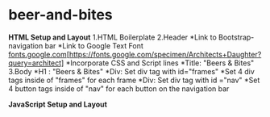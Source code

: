 # beer-and-bites

__HTML Setup and Layout__
1.HTML Boilerplate
2.Header
    *Link to Bootstrap- navigation bar
    *Link to Google Text Font [fonts.google.com](https://fonts.google.com/specimen/Montserrat+Subrayada?query=monts)[https://fonts.google.com/specimen/Architects+Daughter?query=architect]
    *Incorporate CSS and Script lines
    *Title: "Beers & Bites"
3.Body
    *H1 : "Beers & Bites"
    *Div: Set div tag with id="frames" 
        *Set 4 div tags inside of "frames" for each frame
    *Div: Set div tag with id ="nav"
        *Set 4 button tags inside of "nav" for each button on the navigation bar

__JavaScript Setup and Layout__




